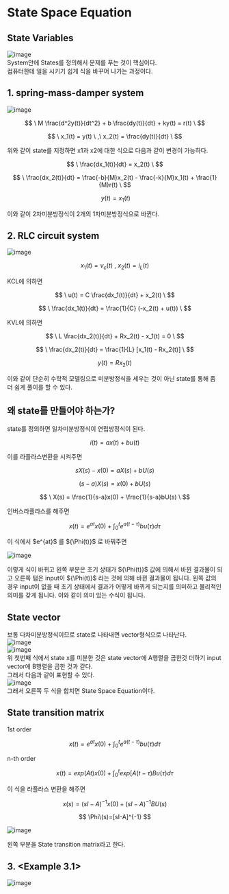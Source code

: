 # State Space Equation
## State Variables  
![image](https://github.com/kangjunhyeong/equation/assets/144297425/9fcf870a-1414-43f6-9bcb-36c9962d1837)  
System안에 States를 정의해서 문제를 푸는 것이 핵심이다.  
컴퓨터한테 일을 시키기 쉽게 식을 바꾸어 나가는 과정이다.  

## 1. spring-mass-damper system  

![image](https://github.com/kangjunhyeong/equation/assets/144297425/73793897-5f27-4cbd-b499-bd8ddd458384)  

$$
\ M \frac{d^2y(t)}{dt^2} + b \frac{dy(t)}{dt} + ky(t) = r(t) \
$$  

$$
\ x_1(t) = y(t) \ ,\ x_2(t) = \frac{dy(t)}{dt} \
$$  

위와 같이 state를 지정하면 x1과 x2에 대한 식으로 다음과 같이 변경이 가능하다.  

$$
\ \frac{dx_1(t)}{dt} = x_2(t) \  
$$

$$
\ \frac{dx_2(t)}{dt} = \frac{-b}{M}x_2(t) - \frac{-k}{M}x_1(t) + \frac{1}{M}r(t) \
$$

$$
\ y(t)=x_1(t)
$$
 
이와 같이 2차미분방정식이 2개의 1차미분방정식으로 바뀐다.  

## 2. RLC circuit system  

![image](https://github.com/kangjunhyeong/equation/assets/144297425/d5a3b351-3c2e-4c53-87fc-5f9635550985)  

$$
\ x_1(t) = v_c(t) \ , \ x_2(t) = i_L(t) \
$$  

KCL에 의하면  

$$
\ u(t) = C \frac{dx_1(t)}{dt} + x_2(t) \
$$

$$
\ \frac{dx_1(t)}{dt} = \frac{1}{C} (-x_2(t) + u(t)) \
$$  

KVL에 의하면  

$$
\ L \frac{dx_2(t)}{dt} + Rx_2(t) - x_1(t) = 0 \
$$  

$$
\ \frac{dx_2(t)}{dt} = \frac{1}{L} [x_1(t) - Rx_2(t)] \
$$  

$$
y(t)=Rx_2(t)
$$  

이와 같이 단순히 수학적 모델링으로 미분방정식을 세우는 것이 아닌 state를 통해 좀 더 쉽게 풀이를 할 수 있다.  

## 왜 state를 만들어야 하는가?  
state를 정의하면 일차미분방정식이 연립방정식이 된다.  

$$
\ i(t) = ax(t) + bu(t) \
$$  

이를 라플라스변환을 시켜주면

$$
\ sX(s) - x(0) = aX(s) + bU(s) \
$$  

$$
\ (s - a)X(s) = x(0) + bU(s) \
$$

$$
\ X(s) = \frac{1}{s-a}x(0) + \frac{1}{s-a}bU(s) \
$$

인버스라플라스를 해주면  

$$
\ x(t) = e^{at}x(0) + \int_{0}^{t} e^{a(t - \tau)}bu(\tau) d\tau \
$$  

이 식에서 $e^{at}\$ 를 $\{\\Phi\(t)}\$ 로 바꿔주면  

![image](https://github.com/kangjunhyeong/equation/assets/144297425/5aeba743-048a-4294-8c1d-df8f40956375)  

이렇게 식이 바뀌고 왼쪽 부분은 초기 상태가 $\{\\Phi\(t)}\$ 값에 의해서 바뀐 결과물이 되고 오른쪽 텀은 input이 $\{\\Phi\(t)}\$ 라는 것에 의해 바뀐 결과물이 됩니다. 왼쪽 값의 경우 input이 없을 때 초기 상태에서 결과가 어떻게 바뀌게 되는지를 의미하고 물리적인 의미를 갖게 됩니다. 이와 같이 의미 있는 수식이 됩니다.  

## State vector  
보통 다차미분방정식이므로 state로 나타내면 vector형식으로 나타난다.  
![image](https://github.com/kangjunhyeong/equation/assets/144297425/7d10a110-864b-439c-8855-fef3497c72a4)  
![image](https://github.com/kangjunhyeong/equation/assets/144297425/8f00b4fb-1fba-4a9a-adac-a5e71c970e25)  
위 첫번째 식에서 state x를 미분한 것은 state vector에 A행렬을 곱한것 더하기 input vector에 B행렬을 곱한 것과 같다.  
그래서 다음과 같이 표현할 수 있다.  
![image](https://github.com/kangjunhyeong/equation/assets/144297425/1b7a561c-34d3-442e-9c9b-46907ea5e9c1)  
그래서 오른쪽 두 식을 합치면 State Space Equation이다.

## State transition matrix  
1st order  

$$
\ x(t) = e^{at}x(0) + \int_{0}^{t} e^{a(t - \tau)}bu(\tau) d\tau \
$$  

n-th order  

$$
\ x(t) = exp(At)x(0) + \int_{0}^{t} exp[A(t - \tau)Bu(\tau) d\tau \
$$  

이 식을 라플라스 변환을 해주면  

$$
\ x(s) = (sI - A)^{-1}x(0) + (sI - A)^{-1}BU(s) \
$$  

$$
\Phi\(s)=[sI-A]^{-1}
$$  

![image](https://github.com/kangjunhyeong/equation/assets/144297425/9dd55fd1-9707-45ef-8c0a-d5e7c76feb27)  

왼쪽 부분을 State transition matrix라고 한다.

## 3. <Example 3.1>  
![image](https://github.com/kangjunhyeong/equation/assets/144297425/93d9dd2a-15f8-48ba-9fa1-c400ff79bc1f)  



